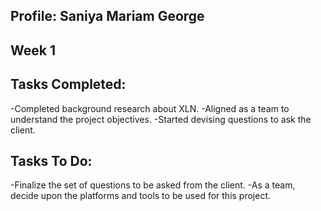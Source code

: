 ## Profile: Saniya Mariam George

## Week 1

## Tasks Completed:

-Completed background research about XLN.
-Aligned as a team to understand the project objectives.
-Started devising questions to ask the client.

## Tasks To Do:
-Finalize the set of questions to be asked from the client.
-As a team, decide upon the platforms and tools to be used for this project.
